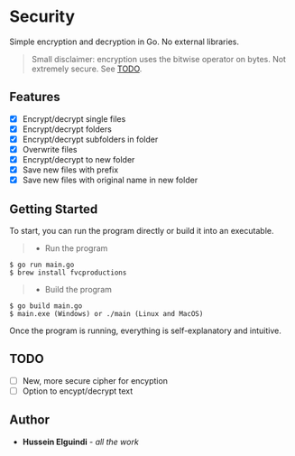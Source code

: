 # Security
Simple encryption and decryption in Go. No external libraries.
> Small disclaimer: encryption uses the bitwise operator on bytes. Not extremely secure. See [TODO](#TODO).

## Features
- [x] Encrypt/decrypt single files
- [x] Encrypt/decrypt folders
- [x] Encrypt/decrypt subfolders in folder
- [x] Overwrite files
- [x] Encrypt/decrypt to new folder
- [x] Save new files with prefix
- [x] Save new files with original name in new folder

## Getting Started
To start, you can run the program directly or build it into an executable.
>- Run the program
```shell
$ go run main.go
$ brew install fvcproductions
```
>- Build the program
```shell
$ go build main.go
$ main.exe (Windows) or ./main (Linux and MacOS)
```
Once the program is running, everything is self-explanatory and intuitive.

## TODO
- [ ] New, more secure cipher for encyption
- [ ] Option to encypt/decrypt text

## Author
- **Hussein Elguindi** - *all the work*
